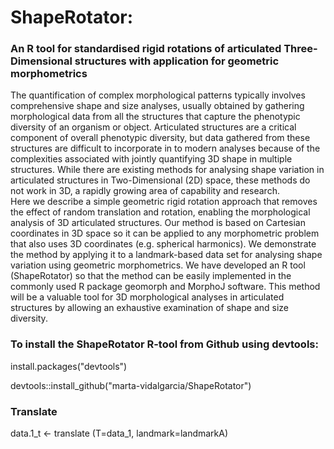 # ShapeRotator: 
### An R tool for standardised rigid rotations of articulated Three-Dimensional structures with application for geometric morphometrics


The quantification of complex morphological patterns typically involves comprehensive shape and size analyses, usually obtained by gathering morphological data from all the structures that capture the phenotypic diversity of an organism or object. Articulated structures are a critical component of overall phenotypic diversity, but data gathered from these structures are difficult to incorporate in to modern analyses because of the complexities associated with jointly quantifying 3D shape in multiple structures. 
While there are existing methods for analysing shape variation in articulated structures in Two-Dimensional (2D) space, these methods do not work in 3D, a rapidly growing area of capability and research.  
Here we describe a simple geometric rigid rotation approach that removes the effect of random translation and rotation, enabling the morphological analysis of 3D articulated structures. Our method is based on Cartesian coordinates in 3D space so it can be applied to any morphometric problem that also uses 3D coordinates (e.g. spherical harmonics). We demonstrate the method by applying it to a landmark-based data set for analysing shape variation using geometric morphometrics. 
We have developed an R tool (ShapeRotator) so that the method can be easily implemented in the commonly used R package geomorph and MorphoJ software.  This method will be a valuable tool for 3D morphological analyses in articulated structures by allowing an exhaustive examination of shape and size diversity. 

### To install the ShapeRotator R-tool from Github using devtools:
install.packages("devtools")

devtools::install_github("marta-vidalgarcia/ShapeRotator")

### Translate
data.1_t  <- translate (T=data_1, landmark=landmarkA)
